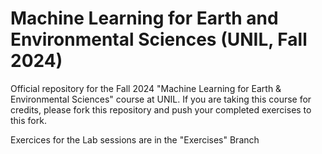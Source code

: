 # Machine Learning for Earth and Environmental Sciences (UNIL, Fall 2024)
Official repository for the Fall 2024 "Machine Learning for Earth &amp; Environmental Sciences" course at UNIL.  If you are taking this course for credits, please fork this repository and push your completed exercises to this fork.  

Exercices for the Lab sessions are in the "Exercises" Branch
